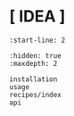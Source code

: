 # [ IDEA ]
```{include} ../../README.md
:start-line: 2
```
```{toctree}
:hidden: true
:maxdepth: 2

installation
usage
recipes/index
api
```
